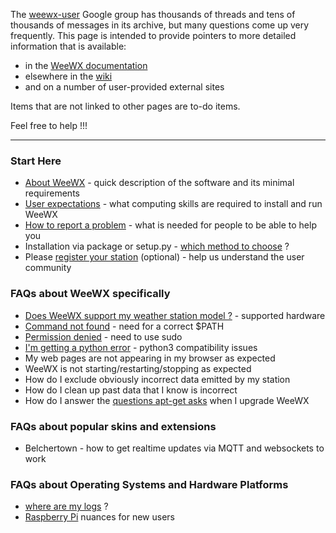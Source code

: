 The [weewx-user](https://groups.google.com/g/weewx-user) Google group has thousands of threads and tens of thousands of messages in its archive, but many questions come up very frequently. This page is intended to provide pointers to more detailed information that is available:
* in the [WeeWX documentation](https://weewx.com/docs.html)
* elsewhere in the [wiki](https://github.com/weewx/weewx/wiki)
* and on a number of user-provided external sites

Items that are not linked to other pages are to-do items.

Feel free to help !!!

***

### Start Here

* [About WeeWX](faq-about-weewx) - quick description of the software and its minimal requirements
* [User expectations](faq-user-expectations) - what computing skills are required to install and run WeeWX
* [How to report a problem](faq-how-to-report-a-problem) - what is needed for people to be able to help you
* Installation via package or setup.py - [which method to choose](faq-which-method-to-install) ?
* Please [register your station](faq-register-your-station) (optional) - help us understand the user community

### FAQs about WeeWX specifically

* [Does WeeWX support my weather station model ?](faq-supported-hardware) - supported hardware
* [Command not found](faq-command-not-found) - need for a correct $PATH
* [Permission denied](faq-permission-denied) - need to use sudo
* [I'm getting a python error](faq-python-error) - python3 compatibility issues
* My web pages are not appearing in my browser as expected
* WeeWX is not starting/restarting/stopping as expected
* How do I exclude obviously incorrect data emitted by my station
* How do I clean up past data that I know is incorrect
* How do I answer the [questions apt-get asks](faq-questions-apt-get-asks) when I upgrade WeeWX

### FAQs about popular skins and extensions
* Belchertown - how to get realtime updates via MQTT and websockets to work

### FAQs about Operating Systems and Hardware Platforms

* [where are my logs](faq-where-are-my-logs) ?
* [Raspberry Pi](faq-raspi-nuances) nuances for new users
